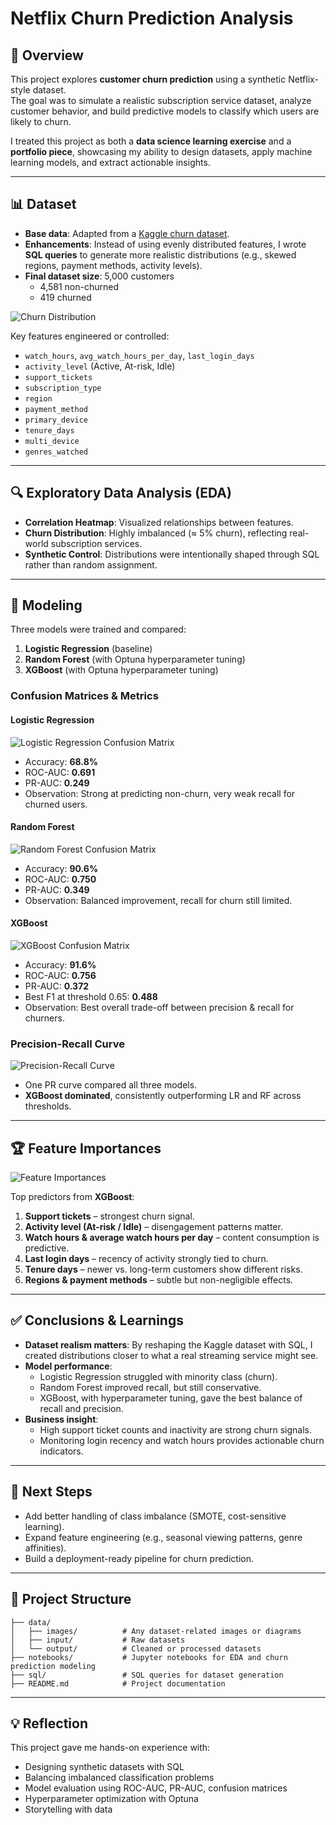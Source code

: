 # Netflix Churn Prediction Analysis

## 📖 Overview

This project explores **customer churn prediction** using a synthetic Netflix-style dataset.  
The goal was to simulate a realistic subscription service dataset, analyze customer behavior, and build predictive models to classify which users are likely to churn.

I treated this project as both a **data science learning exercise** and a **portfolio piece**, showcasing my ability to design datasets, apply machine learning models, and extract actionable insights.

---

## 📊 Dataset

- **Base data**: Adapted from a [Kaggle churn dataset](https://www.kaggle.com/datasets/abdulwadood11220/netflix-customer-churn-dataset).
- **Enhancements**: Instead of using evenly distributed features, I wrote **SQL queries** to generate more realistic distributions (e.g., skewed regions, payment methods, activity levels).
- **Final dataset size**: 5,000 customers
  - 4,581 non-churned
  - 419 churned

![Churn Distribution](data/images/churn-dist.png)

Key features engineered or controlled:

- `watch_hours`, `avg_watch_hours_per_day`, `last_login_days`
- `activity_level` (Active, At-risk, Idle)
- `support_tickets`
- `subscription_type`
- `region`
- `payment_method`
- `primary_device`
- `tenure_days`
- `multi_device`
- `genres_watched`

---

## 🔍 Exploratory Data Analysis (EDA)

- **Correlation Heatmap**: Visualized relationships between features.
- **Churn Distribution**: Highly imbalanced (≈ 5% churn), reflecting real-world subscription services.
- **Synthetic Control**: Distributions were intentionally shaped through SQL rather than random assignment.

---

## 🤖 Modeling

Three models were trained and compared:

1. **Logistic Regression** (baseline)
2. **Random Forest** (with Optuna hyperparameter tuning)
3. **XGBoost** (with Optuna hyperparameter tuning)

### Confusion Matrices & Metrics

#### Logistic Regression

![Logistic Regression Confusion Matrix](data/images/lr-cm.png)

- Accuracy: **68.8%**
- ROC-AUC: **0.691**
- PR-AUC: **0.249**
- Observation: Strong at predicting non-churn, very weak recall for churned users.

#### Random Forest

![Random Forest Confusion Matrix](data/images/rf-cm.png)

- Accuracy: **90.6%**
- ROC-AUC: **0.750**
- PR-AUC: **0.349**
- Observation: Balanced improvement, recall for churn still limited.

#### XGBoost

![XGBoost Confusion Matrix](data/images/xgb-cm.png)

- Accuracy: **91.6%**
- ROC-AUC: **0.756**
- PR-AUC: **0.372**
- Best F1 at threshold 0.65: **0.488**
- Observation: Best overall trade-off between precision & recall for churners.

### Precision-Recall Curve

![Precision-Recall Curve](data/images/pr-curve.png)

- One PR curve compared all three models.
- **XGBoost dominated**, consistently outperforming LR and RF across thresholds.

---

## 🏆 Feature Importances

![Feature Importances](data/images/feature-importances.png)

Top predictors from **XGBoost**:

1. **Support tickets** – strongest churn signal.
2. **Activity level (At-risk / Idle)** – disengagement patterns matter.
3. **Watch hours & average watch hours per day** – content consumption is predictive.
4. **Last login days** – recency of activity strongly tied to churn.
5. **Tenure days** – newer vs. long-term customers show different risks.
6. **Regions & payment methods** – subtle but non-negligible effects.

---

## ✅ Conclusions & Learnings

- **Dataset realism matters**: By reshaping the Kaggle dataset with SQL, I created distributions closer to what a real streaming service might see.
- **Model performance**:
  - Logistic Regression struggled with minority class (churn).
  - Random Forest improved recall, but still conservative.
  - XGBoost, with hyperparameter tuning, gave the best balance of recall and precision.
- **Business insight**:
  - High support ticket counts and inactivity are strong churn signals.
  - Monitoring login recency and watch hours provides actionable churn indicators.

---

## 🚀 Next Steps

- Add better handling of class imbalance (SMOTE, cost-sensitive learning).
- Expand feature engineering (e.g., seasonal viewing patterns, genre affinities).
- Build a deployment-ready pipeline for churn prediction.

---

## 📂 Project Structure

```
├── data/
│   ├── images/          # Any dataset-related images or diagrams
│   ├── input/           # Raw datasets
│   └── output/          # Cleaned or processed datasets
├── notebooks/           # Jupyter notebooks for EDA and churn prediction modeling
├── sql/                 # SQL queries for dataset generation
├── README.md            # Project documentation
```

---

## 💡 Reflection

This project gave me hands-on experience with:

- Designing synthetic datasets with SQL
- Balancing imbalanced classification problems
- Model evaluation using ROC-AUC, PR-AUC, confusion matrices
- Hyperparameter optimization with Optuna
- Storytelling with data

